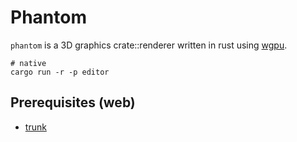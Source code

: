 # Phantom

`phantom` is a 3D graphics crate::renderer written in rust using [wgpu](https://wgpu.rs/).

```
# native
cargo run -r -p editor
```

## Prerequisites (web)

* [trunk](https://trunkrs.dev/)